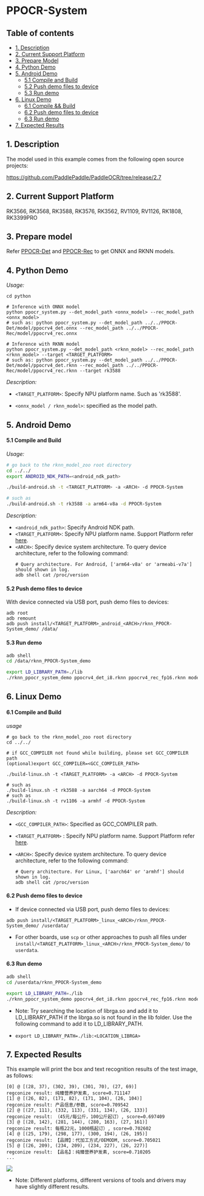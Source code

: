 # PPOCR-System

## Table of contents

- [1. Description](#1-description)
- [2. Current Support Platform](#2-current-support-platform)
- [3. Prepare Model](#3-prepare-model)
- [4. Python Demo](#4-python-demo)
- [5. Android Demo](#5-android-demo)
  - [5.1 Compile and Build](#51-compile-and-build)
  - [5.2 Push demo files to device](#52-push-demo-files-to-device)
  - [5.3 Run demo](#53-run-demo)
- [6. Linux Demo](#6-linux-demo)
  - [6.1 Compile \&\& Build](#61-compile-and-build)
  - [6.2 Push demo files to device](#62-push-demo-files-to-device)
  - [6.3 Run demo](#63-run-demo)
- [7. Expected Results](#7-expected-results)



## 1. Description

The model used in this example comes from the following open source projects:  

https://github.com/PaddlePaddle/PaddleOCR/tree/release/2.7



## 2. Current Support Platform

RK3566, RK3568, RK3588, RK3576, RK3562, RV1109, RV1126, RK1808, RK3399PRO



## 3. Prepare model

Refer [PPOCR-Det](../PPOCR-Det) and [PPOCR-Rec](../PPOCR-Rec) to get ONNX and RKNN models.



## 4. Python Demo

*Usage:*

```shell
cd python

# Inference with ONNX model
python ppocr_system.py --det_model_path <onnx_model> --rec_model_path <onnx_model>
# such as: python ppocr_system.py --det_model_path ../../PPOCR-Det/model/ppocrv4_det.onnx --rec_model_path ../../PPOCR-Rec/model/ppocrv4_rec.onnx

# Inference with RKNN model
python ppocr_system.py --det_model_path <rknn_model> --rec_model_path <rknn_model> --target <TARGET_PLATFORM>
# such as: python ppocr_system.py --det_model_path ../../PPOCR-Det/model/ppocrv4_det.rknn --rec_model_path ../../PPOCR-Rec/model/ppocrv4_rec.rknn --target rk3588
```

*Description:*

- `<TARGET_PLATFORM>`: Specify NPU platform name. Such as 'rk3588'.

- `<onnx_model / rknn_model>`: specified as the model path.



## 5. Android Demo

#### 5.1 Compile and Build

*Usage:*

```sh
# go back to the rknn_model_zoo root directory
cd ../../
export ANDROID_NDK_PATH=<android_ndk_path>

./build-android.sh -t <TARGET_PLATFORM> -a <ARCH> -d PPOCR-System

# such as 
./build-android.sh -t rk3588 -a arm64-v8a -d PPOCR-System
```

*Description:*
- `<android_ndk_path>`: Specify Android NDK path.
- `<TARGET_PLATFORM>`: Specify NPU platform name. Support Platform refer [here](#2-current-support-platform).
- `<ARCH>`: Specify device system architecture. To query device architecture, refer to the following command:
	```shell
	# Query architecture. For Android, ['arm64-v8a' or 'armeabi-v7a'] should shown in log.
	adb shell cat /proc/version
	```

#### 5.2 Push demo files to device

With device connected via USB port, push demo files to devices:

```shell
adb root
adb remount
adb push install/<TARGET_PLATFORM>_android_<ARCH>/rknn_PPOCR-System_demo/ /data/
```

#### 5.3 Run demo

```sh
adb shell
cd /data/rknn_PPOCR-System_demo

export LD_LIBRARY_PATH=./lib
./rknn_ppocr_system_demo ppocrv4_det_i8.rknn ppocrv4_rec_fp16.rknn model/test.jpg
```



## 6. Linux Demo

#### 6.1 Compile and Build

*usage*

```shell
# go back to the rknn_model_zoo root directory
cd ../../

# if GCC_COMPILER not found while building, please set GCC_COMPILER path
(optional)export GCC_COMPILER=<GCC_COMPILER_PATH>

./build-linux.sh -t <TARGET_PLATFORM> -a <ARCH> -d PPOCR-System

# such as 
./build-linux.sh -t rk3588 -a aarch64 -d PPOCR-System
# such as 
./build-linux.sh -t rv1106 -a armhf -d PPOCR-System
```

*Description:*

- `<GCC_COMPILER_PATH>`: Specified as GCC_COMPILER path.

- `<TARGET_PLATFORM>` : Specify NPU platform name. Support Platform refer [here](#2-current-support-platform).

- `<ARCH>`: Specify device system architecture. To query device architecture, refer to the following command: 
  
  ```shell
  # Query architecture. For Linux, ['aarch64' or 'armhf'] should shown in log.
  adb shell cat /proc/version
  ```

#### 6.2 Push demo files to device

- If device connected via USB port, push demo files to devices:

```shell
adb push install/<TARGET_PLATFORM>_linux_<ARCH>/rknn_PPOCR-System_demo/ /userdata/
```

- For other boards, use `scp` or other approaches to push all files under `install/<TARGET_PLATFORM>_linux_<ARCH>/rknn_PPOCR-System_demo/` to `userdata`.

#### 6.3 Run demo

```sh
adb shell
cd /userdata/rknn_PPOCR-System_demo

export LD_LIBRARY_PATH=./lib
./rknn_ppocr_system_demo ppocrv4_det_i8.rknn ppocrv4_rec_fp16.rknn model/test.jpg
```

- Note: Try searching the location of librga.so and add it to LD_LIBRARY_PATH if the librga.so is not found in the lib folder.
  Use the following command to add it to LD_LIBRARY_PATH.
  
- ```
  export LD_LIBRARY_PATH=./lib:<LOCATION_LIBRGA>
  ```



## 7. Expected Results

This example will print the box and text recognition results of the test image, as follows:

```
[0] @ [(28, 37), (302, 39), (301, 70), (27, 69)]
regconize result: 纯臻营养护发素, score=0.711147
[1] @ [(26, 82), (171, 82), (171, 104), (26, 104)]
regconize result: 产品信息/参数, score=0.709542
[2] @ [(27, 111), (332, 113), (331, 134), (26, 133)]
regconize result: （45元/每公斤，100公斤起订）, score=0.697409
[3] @ [(28, 142), (281, 144), (280, 163), (27, 161)]
regconize result: 每瓶22元，1000瓶起订）, score=0.702602
[4] @ [(25, 179), (298, 177), (300, 194), (26, 195)]
regconize result: 【品牌】：代加工方式/OEMODM, score=0.705021
[5] @ [(26, 209), (234, 209), (234, 227), (26, 227)]
regconize result: 【品名】：纯臻营养护发素, score=0.710205
...
```

<img src="./result.jpg">

- Note: Different platforms, different versions of tools and drivers may have slightly different results.